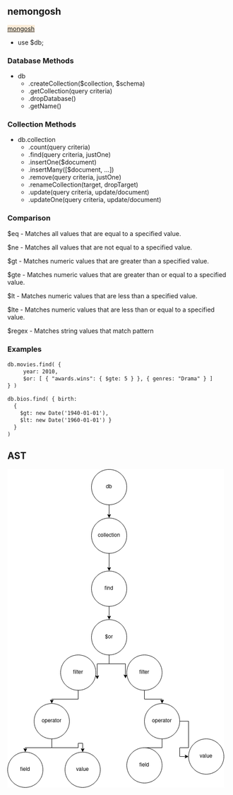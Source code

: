 ## nemongosh

<a href="https://www.mongodb.com/docs/manual/reference/method/">
<p style="background-color: antiquewhite; width: fit-content">mongosh</p>
</a>

- use $db;

### Database Methods 
- db
  - .createCollection($collection, $schema)
  - .getCollection(query criteria)
  - .dropDatabase()
  - .getName()

### Collection Methods
- db.collection
  - .count(query criteria)
  - .find(query criteria, justOne)
  - .insertOne($document)
  - .insertMany([$document, ...])
  - .remove(query criteria, justOne)
  - .renameCollection(target, dropTarget)
  - .update(query criteria, update/document)
  - .updateOne(query criteria, update/document)

### Comparison
$eq - Matches all values that are equal to a specified value.

$ne - Matches all values that are not equal to a specified value.

$gt - Matches numeric values that are greater than a specified value.

$gte - Matches numeric values that are greater than or equal to a specified value.

$lt - Matches numeric values that are less than a specified value.

$lte - Matches numeric values that are less than or equal to a specified value.

$regex - Matches string values that match pattern

### Examples
```
db.movies.find( {
     year: 2010,
     $or: [ { "awards.wins": { $gte: 5 } }, { genres: "Drama" } ]
} )
```

```
db.bios.find( { birth: 
  { 
    $gt: new Date('1940-01-01'), 
    $lt: new Date('1960-01-01') }
  }
)
```

## AST
![ast](AST.png)